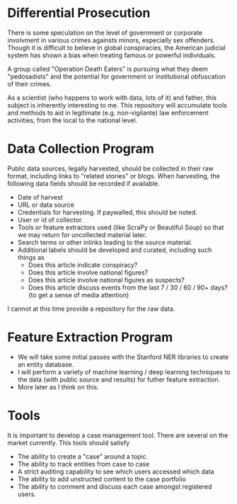 # Differential Prosecution

There is some speculation on the level of government or corporate involvment in various crimes againsts minors, especially sex offenders.  Though it is difficult to believe in global conspiracies, the American judicial system has shown a bias when treating famous or powerful individuals.

A group called "Operation Death Eaters" is pursuing what they deem "pedosadists" and the potential for government or institutional obfuscation of their crimes.

As a scientist (who happens to work with data, lots of it) and father, this subject is inherently interesting to me.  This repository will accumulate tools and methods to aid in legitimate (e.g. non-vigilante) law enforcement activities, from the local to the national level.

# Data Collection Program

Public data sources, legally harvested, should be collected in their raw format, including links to "related stories" or blogs.  When harvesting, the following data fields should be recorded if available.

* Date of harvest
* URL or data source
* Credentials for harvesting.  If paywalled, this should be noted.
* User or id of collector.
* Tools or feature extractors used (like ScraPy or Beautiful Soup) so that we may return for uncollected material later.
* Search terms or other inlinks leading to the source material.
* Additional labels should be developed and curated, including such things as
    * Does this article indicate conspiracy?
    * Does this article involve national figures?
    * Does this article involve national figures as suspects?
    * Does this article discuss events from the last 7 / 30 / 60 / 90+ days?  (to get a sense of media attention)

I cannot at this time provide a repository for the raw data.

# Feature Extraction Program

* We will take some initial passes with the Stanford NER libraries to create an entity database.
* I will perform a variety of machine learning / deep learning techniques to the data (with public source and results) for futher feature extraction.
* More later as I think on this.

# Tools

It is important to develop a case management tool.  There are several on the market currently.  This tools should satisfy
* The ability to create a "case" around a topic.
* The ability to track entities from case to case
* A strict auditing capability to see which users accessed which data
* The ability to add unstructed content to the case portfolio
* The ability to comment and discuss each case amongst registered users.
